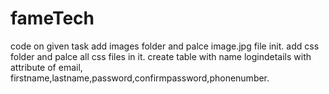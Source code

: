 # fameTech
code on given task
add images folder and palce image.jpg file init. 
add css folder and palce all css files in it.
create table with name logindetails with attribute of email, firstname,lastname,password,confirmpassword,phonenumber.
